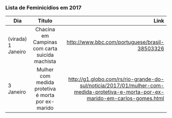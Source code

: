 ### Lista de Feminicídios em 2017


| Dia                        | Título                                                            | Link  |
| -------------------------- |:-----------------------------------------------------------------:| -----:|
| (virada) 1 Janeiro         | Chacina em Campinas com carta suicída machista                    | http://www.bbc.com/portuguese/brasil-38503326 |
| 3 Janeiro                  | Mulher com medida protetiva é morta por ex-marido                 | http://g1.globo.com/rs/rio-grande-do-sul/noticia/2017/01/mulher-com-medida-protetiva-e-morta-por-ex-marido-em-carlos-gomes.html |


